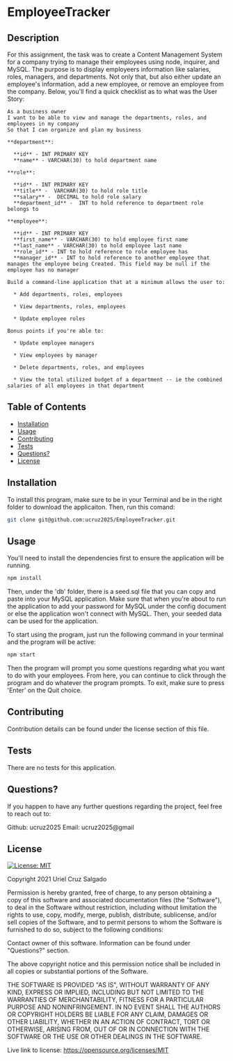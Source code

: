 # EmployeeTracker

## Description
For this assignment, the task was to create a Content Management System for a company trying to manage their employees using node, inquirer, and MySQL. The purpose is to display employeers information like salaries, roles, managers, and departments. Not only that, but also either update an employee's information, add a new employee, or remove an employee from the company. Below, you'll find a quick checklist as to what was the User Story:

```
As a business owner
I want to be able to view and manage the departments, roles, and employees in my company
So that I can organize and plan my business

**department**:

  **id** - INT PRIMARY KEY
  **name** - VARCHAR(30) to hold department name

**role**:

  **id** - INT PRIMARY KEY
  **title** -  VARCHAR(30) to hold role title
  **salary** -  DECIMAL to hold role salary
  **department_id** -  INT to hold reference to department role belongs to

**employee**:

  **id** - INT PRIMARY KEY
  **first_name** - VARCHAR(30) to hold employee first name
  **last_name** - VARCHAR(30) to hold employee last name
  **role_id** - INT to hold reference to role employee has
  **manager_id** - INT to hold reference to another employee that manages the employee being Created. This field may be null if the employee has no manager
  
Build a command-line application that at a minimum allows the user to:

  * Add departments, roles, employees

  * View departments, roles, employees

  * Update employee roles

Bonus points if you're able to:

  * Update employee managers

  * View employees by manager

  * Delete departments, roles, and employees

  * View the total utilized budget of a department -- ie the combined salaries of all employees in that department

```

## Table of Contents

* [Installation](#installation)
* [Usage](#usage)
* [Contributing](#contributing)
* [Tests](#tests)
* [Questions?](#questions?)
* [License](#license)

## Installation
To install this program, make sure to be in your Terminal and be in the right folder to download the applicaiton. Then, run this comand:
```bash
git clone git@github.com:ucruz2025/EmployeeTracker.git
```

## Usage
You'll need to install the dependencies first to ensure the application will be running.
```bash
npm install
```
Then, under the 'db' folder, there is a seed.sql file that you can copy and paste into your MySQL application. Make sure that when you're about to run the application to add your password for MySQL under the config document or else the application won't connect with MySQL. Then, your seeded data can be used for the application. 

To start using the program, just run the following command in your terminal and the program will be active:
```bash
npm start
```

Then the program will prompt you some questions regarding what you want to do with your employees. From here, you can continue to click through the program and do whatever the program prompts. To exit, make sure to press 'Enter' on the Quit choice.

## Contributing
Contribution details can be found under the license section of this file.

## Tests
There are no tests for this application.

## Questions?
If you happen to have any further questions regarding the project, feel free to reach out to:

Github: ucruz2025
Email: ucruz2025@gmail

## License

[![License: MIT](https://img.shields.io/badge/License-MIT-yellow.svg)](https://opensource.org/licenses/MIT)
  
Copyright 2021 Uriel Cruz Salgado

  Permission is hereby granted, free of charge, to any person obtaining a copy 
  of this software and associated documentation files (the "Software"), to deal 
  in the Software without restriction, including without limitation the rights 
  to use, copy, modify, merge, publish, distribute, sublicense, and/or sell 
  copies of the Software, and to permit persons to whom the Software is furnished 
  to do so, subject to the following conditions:

  Contact owner of this software. Information can be found under "Questions?" section.
      
  The above copyright notice and this permission notice shall be included in 
  all copies or substantial portions of the Software.
      
  THE SOFTWARE IS PROVIDED "AS IS", WITHOUT WARRANTY OF ANY KIND, 
  EXPRESS OR IMPLIED, INCLUDING BUT NOT LIMITED TO THE WARRANTIES OF MERCHANTABILITY, 
  FITNESS FOR A PARTICULAR PURPOSE AND NONINFRINGEMENT. IN NO EVENT SHALL THE 
  AUTHORS OR COPYRIGHT HOLDERS BE LIABLE FOR ANY CLAIM, DAMAGES OR OTHER LIABILITY, 
  WHETHER IN AN ACTION OF CONTRACT, TORT OR OTHERWISE, ARISING FROM, OUT OF OR IN 
  CONNECTION WITH THE SOFTWARE OR THE USE OR OTHER DEALINGS IN THE SOFTWARE.
      
  Live link to license: https://opensource.org/licenses/MIT

